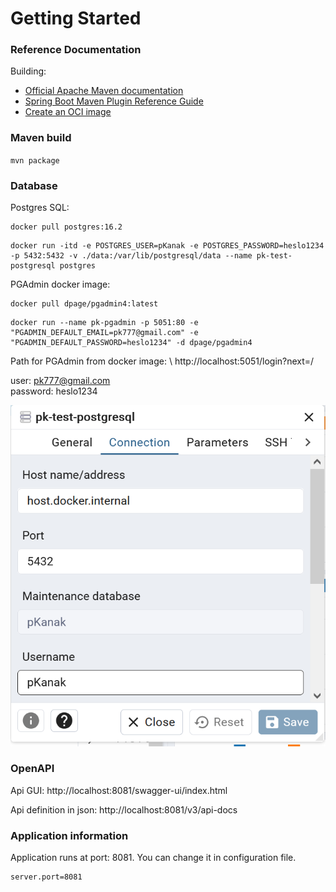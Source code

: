 # Getting Started

### Reference Documentation
Building:

* [Official Apache Maven documentation](https://maven.apache.org/guides/index.html)
* [Spring Boot Maven Plugin Reference Guide](https://docs.spring.io/spring-boot/docs/3.3.1/maven-plugin/reference/html/)
* [Create an OCI image](https://docs.spring.io/spring-boot/docs/3.3.1/maven-plugin/reference/html/#build-image)

### Maven build

`mvn package`

### Database

Postgres SQL:

```
docker pull postgres:16.2
```



```
docker run -itd -e POSTGRES_USER=pKanak -e POSTGRES_PASSWORD=heslo1234 -p 5432:5432 -v ./data:/var/lib/postgresql/data --name pk-test-postgresql postgres
```

PGAdmin docker image:

```
docker pull dpage/pgadmin4:latest
```

```
docker run --name pk-pgadmin -p 5051:80 -e "PGADMIN_DEFAULT_EMAIL=pk777@gmail.com" -e "PGADMIN_DEFAULT_PASSWORD=heslo1234" -d dpage/pgadmin4
```

Path for PGAdmin from docker image: \ 
http://localhost:5051/login?next=/

user: pk777@gmail.com \
password: heslo1234

![img.png](files/ermsEjb/images/img.png)

### OpenAPI

Api GUI:
http://localhost:8081/swagger-ui/index.html

Api definition in json:
http://localhost:8081/v3/api-docs

### Application information

Application runs at port: 8081.
You can change it in configuration file.

```
server.port=8081
```